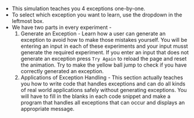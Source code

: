* This simulation teaches you 4 exceptions one-by-one.
* To select which exception you want to learn, use the dropdown in the leftmost box.
* We have two parts in every experiment - 
    1. Generate an Exception - Learn how a user can generate an exception to avoid how to make those mistakes yourself. You will be entering an input in each of these experiments and your input musst generate the required experiment. If you enter an input that does not generate an exception press `Try Again` to reload the page and reset the animation. Try to make the yellow ball jump to check if you have correctly generated an exception.
    2. Applications of Exception Handling - This section actually teaches you how to write code that handles exceptions and can do all kinds of real world applications safely without generating exceptions. You will have to fill in the blanks in each code snippet and make a program that handles all exceptions that can occur and displays an appropriate message.